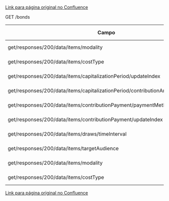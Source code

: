 [Link para página original no Confluence](https://openfinancebrasil.atlassian.net/wiki/spaces/OF/pages/138608779)

GET /bonds

| **Campo** | **O que foi feito?** |
| --- | --- |
| get/responses/200/data/items/modality | Removido - "maxLength" |
| get/responses/200/data/items/costType | Removido - "maxLength" |
| get/responses/200/data/items/capitalizationPeriod/updateIndex | Removido - "maxLength" |
| get/responses/200/data/items/capitalizationPeriod/contributionAmount/periodicity | Removido - "maxLength" |
| get/responses/200/data/items/contributionPayment/paymentMethod | Removido - "maxLength" |
| get/responses/200/data/items/contributionPayment/updateIndex | Removido - "maxLength" |
| get/responses/200/data/items/draws/timeInterval | Removido - "maxLength" |
| get/responses/200/data/items/targetAudience | Removido - "maxLength" |
| get/responses/200/data/items/modality | Removido - "minLength" |
| get/responses/200/data/items/costType | Removido - "minLength" |

[Link para página original no Confluence](https://openfinancebrasil.atlassian.net/wiki/spaces/OF/pages/138608779)